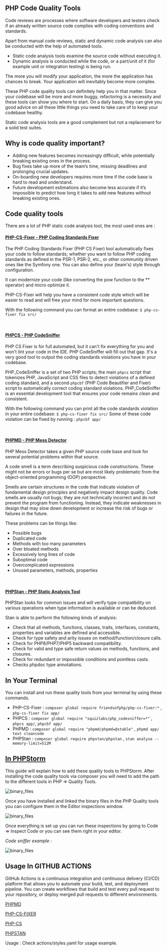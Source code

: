PHP Code Quality Tools
---

Code reviews are processes where software developers and testers check if an already written source code complies with coding conventions and standards.

Apart from manual code reviews, static and dynamic code analysis can also be conducted with the help of automated tools.

* Static code analysis tools examine the source code without executing it. 
* Dynamic analysis is conducted while the code, or a part/unit of it (for example unit or integration testing) is being run.

The more you will modify your application, the more the application has chances to break. Your application will inevitably become more complex.

These PHP code quality tools can definitely help you in that matter. 
Since your codebase will be more and more buggy, refactoring is a necessity and these tools can show you where to start. 
On a daily basis, they can give you good advice on all these little things you need to take care of to keep your codebase healthy.

Static code analysis tools are a good complement but not a replacement for a solid test suites.

## Why is code quality important?

* Adding new features becomes increasingly difficult, while potentially breaking existing ones in the process.
* Bug fixes take up more of the team’s time, missing deadlines and prolonging crucial updates.
* On-boarding new developers requires more time if the code base is hard to read and understand.
* Future development estimations also become less accurate if it’s impossible to predict how long it takes to add new features without breaking existing ones.

## Code quality tools

There are a lot of PHP static code analysis tool, the most used ones are : 


#### [PHP-CS-Fixer - PHP Coding Standards Fixer](https://github.com/FriendsOfPHP/PHP-CS-Fixer)
The PHP Coding Standards Fixer (PHP CS Fixer) tool automatically fixes your code to follow standards; whether you want to follow PHP coding standards as defined in the PSR-1, PSR-2, etc., or other community driven ones like the Symfony one. 
You can also define your (team's) style through configuration.

It can modernize your code (like converting the pow function to the ** operator) and micro optimize it.

PHP-CS-Fixer will help you have a consistent code style which will be easier to read and will free your mind for more important questions.

With the following command you can format an entire codebase: `$ php-cs-fixer fix src/`

<br>

#### [PHPCS - PHP CodeSniffer](https://github.com/squizlabs/PHP_CodeSniffer)
PHP CS Fixer is for full automated, but it can't fix everything for you and won't lint your code in the IDE.
PHP CodeSniffer will fill out that gap. It's a very good tool to output the coding standards violations you have in your codebase.

PHP_CodeSniffer is a set of two PHP scripts; the main `phpcs` script that tokenizes PHP, JavaScript and CSS files to detect violations of a defined coding standard, and a second `phpcbf` (PHP Code Beautifier and Fixer) script to automatically correct coding standard violations. 
PHP_CodeSniffer is an essential development tool that ensures your code remains clean and consistent.

With the following command you can print all the code standards violation in your entire codebase: `$ php-cs-fixer fix src/`
Some of these code violation can be fixed by running : `phpcbf app/`

<br>

#### [PHPMD - PHP Mess Detector](https://github.com/phpmd/phpmd)
PHP Mess Detector takes a given PHP source code base and look for several potential problems within that source. 

A code smell is a term describing suspicious code constructions. These might not be errors or bugs per se but are most likely problematic from the object-oriented programming (OOP) perspective.

Smells are certain structures in the code that indicate violation of fundamental design principles and negatively impact design quality.
Code smells are usually not bugs; they are not technically incorrect and do not prevent the program from functioning. 
Instead, they indicate weaknesses in design that may slow down development or increase the risk of bugs or failures in the future.

These problems can be things like:

* Possible bugs
* Duplicated code
* Methods with too many parameters
* Over bloated methods
* Excessively long lines of code
* Suboptimal code
* Overcomplicated expressions
* Unused parameters, methods, properties

<br>

#### [PHPStan - PHP Static Analysis Tool](https://github.com/phpstan/phpstan)
PHPStan looks for common issues and will verify type compatibility on various operations when type information is available or can be deduced.

Stan is able to perform the following kinds of analysis:

* Check that all methods, functions, classes, traits, interfaces, constants, properties and variables are defined and accessible.
* Check for type safety and arity issues on method/function/closure calls.
* Check for PHP8/PHP7/PHP5 backward compatibility.
* Check for valid and type safe return values on methods, functions, and closures.
* Check for redundant or impossible conditions and pointless casts.
* Checks phpdoc type annotations.


## In Your Terminal
You can install and run these quality tools from your terminal by using these commands.

* PHP-CS-Fixer : `composer global require friendsofphp/php-cs-fixer:*` , `php-cs-fixer fix app/`
* PHPCS :        `composer global require "squizlabs/php_codesniffer=*"`   , `phpcs app/`, `phpcbf app/`
* PHPMD :        `composer global require "phpmd/phpmd=@stable"` , `phpmd app/ text cleancode`
* PHPStan :      `composer global require phpstan/phpstan` , `stan analyse --memory-limit=512M`

## [In PHPStorm](https://www.jetbrains.com/help/phpstorm/php-code-quality-tools.html)
This guide will explain how to add these quality tools to PHPStorm.
After installing the code quality tools via composer you will need to add the path to the different tools in PHP => Quality Tools.

![binary_files](dist/quality_tools.png)

Once you have installed and linked the binary files in the PHP Quality tools you can configure them in the Editor inspections window.

![binary_files](dist/inspections.png)

Once everything is set up you can run these inspections by going to Code => Inspect Code or you can see them right in your editor.

*Code sniffer example :*

![binary_files](dist/phpCS.png)

## Usage In GITHUB ACTIONS 
GitHub Actions is a continuous integration and continuous delivery (CI/CD) platform that allows you to automate your build, test, and deployment pipeline. 
You can create workflows that build and test every pull request to your repository, or deploy merged pull requests to different environments.

[PHPMD](https://phpmd.org/documentation/ci-integration.html)

[PHP-CS-FIXER](https://stefanzweifel.io/posts/run-prettier-or-php-cs-fixer-with-github-actions)

[PHP-CS](https://github.com/marketplace/actions/action-php-codesniffer)

[PHPSTAN](https://github.com/php-actions/phpstan)

Usage : Check actions/styles.yaml for usage example.
